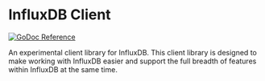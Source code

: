 # InfluxDB Client
[![GoDoc Reference](https://godoc.org/github.com/influxdata/influxdb-client?status.svg)](https://godoc.org/github.com/influxdata/influxdb-client)

An experimental client library for InfluxDB. This client library is
designed to make working with InfluxDB easier and support the full
breadth of features within InfluxDB at the same time.
